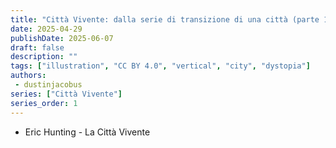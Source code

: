 ```yaml
---
title: "Città Vivente: dalla serie di transizione di una città (parte 1)"
date: 2025-04-29
publishDate: 2025-06-07
draft: false
description: ""
tags: ["illustration", "CC BY 4.0", "vertical", "city", "dystopia"]
authors:
 - dustinjacobus
series: ["Città Vivente"]
series_order: 1
---
```


- Eric Hunting - La Città Vivente
